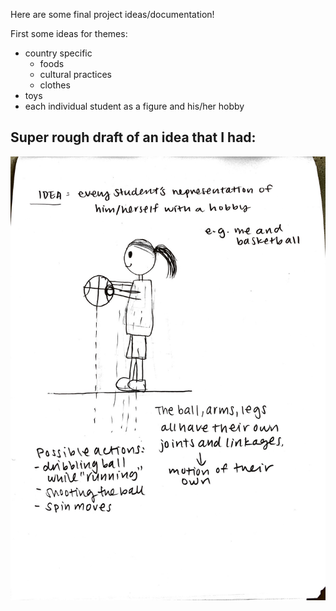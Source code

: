 Here are some final project ideas/documentation! 

First some ideas for themes:
- country specific 
    - foods
    - cultural practices
    - clothes
- toys
- each individual student as a figure and his/her hobby


## Super rough draft of an idea that I had:
![](finalprojectidea.JPG) 

